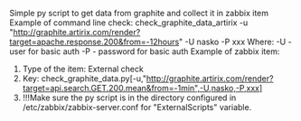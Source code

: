 Simple py script to get data from graphite and collect it in zabbix item
Example of command line check:
 check_graphite_data_artirix -u "http://graphite.artirix.com/render?target=apache.response.200&from=-12hours" -U nasko -P xxx
 Where:
-U - user for basic auth
-P - password for basic auth
Example of zabbix item:
1. Type of the item: External check
2. Key: check_graphite_data.py[-u,"http://graphite.artirix.com/render?target=api.search.GET.200.mean&from=-1min",-U,nasko,-P,xxx]
3. !!!Make sure the py script is in the directory configured in /etc/zabbix/zabbix-server.conf for "ExternalScripts" variable.

